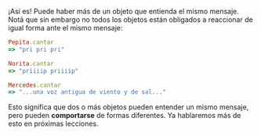 ¡Así es! Puede haber más de un objeto que entienda el mismo mensaje. Notá que sin embargo no todos los objetos están obligados a reaccionar de igual forma ante el mismo mensaje: 

```ruby
Pepita.cantar
=> "pri pri pri"

Norita.cantar
=> "priiiip priiiip"

Mercedes.cantar
=> "...una voz antigua de viento y de sal..."
```

Esto significa que dos o más objetos pueden entender un mismo mensaje, pero pueden **comportarse** de formas diferentes. Ya hablaremos más de esto en próximas lecciones.